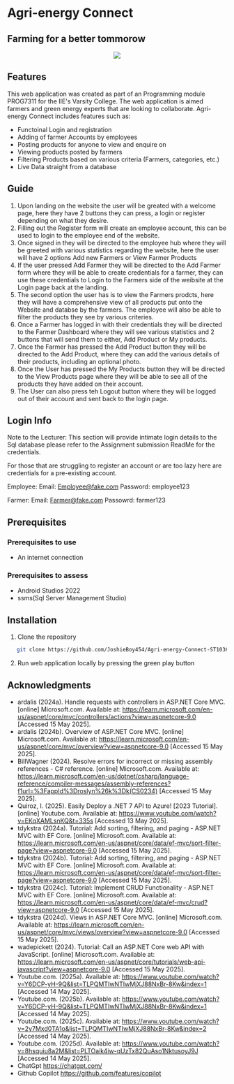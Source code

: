 # Agri-energy Connect

## Farming for a better tommorow

<p align= "center">
<img src="https://github.com/user-attachments/assets/25f16296-30e7-45fd-b465-291257655e6c">
</p>

## Features

This web application  was created as part of an  Programming module PROG7311 for the IIE's Varsity College. The web application is aimed farmers and green energy experts that are looking to collaborate. Agri-energy Connect includes features such as:

* Functoinal Login and registration
* Adding of farmer Accounts by employees
* Posting products for anyone to view and enquire on
* Viewing products posted by farmers
* Filtering Products based on various criteria (Farmers, categories, etc.)
* Live Data straight from a database

## Guide

1. Upon landing on the website the user will be greated with a welcome page, here they have 2 buttons they can press, a login or register depending on what they desire.
2. Filling out the Register form will create an employee account, this can be used to login to the employee end of the website.
3. Once signed in they will be directed to  the employee hub where they will be greeted with various statistics regarding the website, here the user will have 2 options Add new Farmers or View Farmer Products
4. If the user pressed Add Farmer they will be directed to the Add Farmer form where they will be able to create credentials for a farmer, they can use these credentials to Login to the Farmers side of the weibsite at the Login page back at the landing.
5. The second option the user has is to view the Farmers prodcts, here they will have a comprehensive view of all products put onto the Website and databse by the farmers. The employee will also be able to filter the products they see by various criteries.
6. Once a Farmer has logged in with their credentials they will be directed to the Farmer Dashboard where they will see various statistics and 2 buttons that will send them to either, Add Product or My products.
7. Once the Farmer has pressed the Add Product button they will be directed to the Add Product, where they can add the various details of their products, including an optional photo.
8. Once the User has pressed the My Products button they will be directed to the View Products page where they will be able to see all of the products they have added on their account.
9. The User can also press teh Logout button where they will be logged out of their account and sent back to the login page.

## Login Info

Note to the Lecturer:
This section will provide intimate login details to the Sql database please refer to the Assignment submission ReadMe for the credentials.

For those that are struggling to register an account or are too lazy here are  credentials for a pre-existing account.

Employee:
Email: Employee@fake.com
Password: employee123

Farmer:
Email: Farmer@fake.com
Passowrd: farmer123

## Prerequisites
### Prerequisites to use

* An internet connection

### Prerequisites to assess

* Android Studios 2022
* ssms(Sql Server Management Studio)

## Installation

1. Clone the repository
```bash
   git clone https://github.com/JoshieBoy454/Agri-energy-Connect-ST10369044.git
```

2. Run web application locally by pressing the green play button

## Acknowledgments 

*	ardalis (2024a). Handle requests with controllers in ASP.NET Core MVC. [online] Microsoft.com. Available at: https://learn.microsoft.com/en-us/aspnet/core/mvc/controllers/actions?view=aspnetcore-9.0 [Accessed 15 May 2025].
*	ardalis (2024b). Overview of ASP.NET Core MVC. [online] Microsoft.com. Available at: https://learn.microsoft.com/en-us/aspnet/core/mvc/overview?view=aspnetcore-9.0 [Accessed 15 May 2025].
*	BillWagner (2024). Resolve errors for incorrect or missing assembly references - C# reference. [online] Microsoft.com. Available at: https://learn.microsoft.com/en-us/dotnet/csharp/language-reference/compiler-messages/assembly-references?f1url=%3FappId%3Droslyn%26k%3Dk(CS0234) [Accessed 15 May 2025].
*	Quiroz, I. (2025). Easily Deploy a .NET 7 API to Azure! [2023 Tutorial]. [online] Youtube.com. Available at: https://www.youtube.com/watch?v=EKqXAMLsnKQ&t=335s [Accessed 13 May 2025].
*	tdykstra (2024a). Tutorial: Add sorting, filtering, and paging - ASP.NET MVC with EF Core. [online] Microsoft.com. Available at: https://learn.microsoft.com/en-us/aspnet/core/data/ef-mvc/sort-filter-page?view=aspnetcore-9.0 [Accessed 15 May 2025].
*	tdykstra (2024b). Tutorial: Add sorting, filtering, and paging - ASP.NET MVC with EF Core. [online] Microsoft.com. Available at: https://learn.microsoft.com/en-us/aspnet/core/data/ef-mvc/sort-filter-page?view=aspnetcore-9.0 [Accessed 15 May 2025].
*	tdykstra (2024c). Tutorial: Implement CRUD Functionality - ASP.NET MVC with EF Core. [online] Microsoft.com. Available at: https://learn.microsoft.com/en-us/aspnet/core/data/ef-mvc/crud?view=aspnetcore-9.0 [Accessed 15 May 2025].
*	tdykstra (2024d). Views in ASP.NET Core MVC. [online] Microsoft.com. Available at: https://learn.microsoft.com/en-us/aspnet/core/mvc/views/overview?view=aspnetcore-9.0 [Accessed 15 May 2025].
*	wadepickett (2024). Tutorial: Call an ASP.NET Core web API with JavaScript. [online] Microsoft.com. Available at: https://learn.microsoft.com/en-us/aspnet/core/tutorials/web-api-javascript?view=aspnetcore-9.0 [Accessed 15 May 2025].
*	Youtube.com. (2025a). Available at: https://www.youtube.com/watch?v=Y6DCP-yH-9Q&list=TLPQMTIwNTIwMjXJ88NxBr-8Kw&index=1 [Accessed 14 May 2025].
*	Youtube.com. (2025b). Available at: https://www.youtube.com/watch?v=Y6DCP-yH-9Q&list=TLPQMTIwNTIwMjXJ88NxBr-8Kw&index=1 [Accessed 14 May 2025].
*	Youtube.com. (2025c). Available at: https://www.youtube.com/watch?v=2y7Mxd0TA1o&list=TLPQMTIwNTIwMjXJ88NxBr-8Kw&index=2 [Accessed 14 May 2025].
*	Youtube.com. (2025d). Available at: https://www.youtube.com/watch?v=8hsquiu8a2M&list=PLTOaik4iw-qUzTx82QuAso1NktusoyJ9J [Accessed 14 May 2025].
*	ChatGpt https://chatgpt.com/
*	Github Copilot https://github.com/features/copilot


